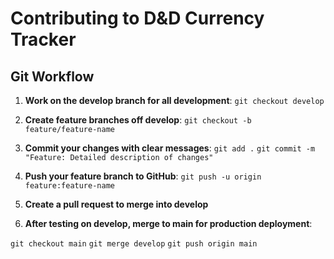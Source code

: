 # Contributing to D&D Currency Tracker

## Git Workflow

1. **Work on the develop branch for all development**:
`git checkout develop`

2. **Create feature branches off develop**:
`git checkout -b feature/feature-name`

3. **Commit your changes with clear messages**:
`git add .`
`git commit -m "Feature: Detailed description of changes"`

4. **Push your feature branch to GitHub**:
`git push -u origin feature:feature-name`

5. **Create a pull request to merge into develop**

6. **After testing on develop, merge to main for production deployment**:

`git checkout main`
`git merge develop`
`git push origin main`
